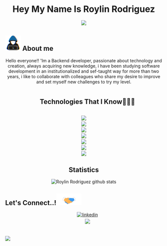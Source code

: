<!--start name --->

<h1 align="center">Hey My Name Is Roylin Rodriguez</h1>

<!--en name --->

<!--start animation --->

<p align="center">
  <a href="https://github.com/DenverCoder1/readme-typing-svg"><img src="https://readme-typing-svg.herokuapp.com?lines=Software+Development+Student;Backend+Developer;Enthusiast;Always%20learning%20new%20things&center=true&width=500&height=50"></a>
</p>

<!--end animation--->

<!--start about me --->
## <picture><img src = "https://github.com/0xAbdulKhalid/0xAbdulKhalid/raw/main/assets/mdImages/about_me.gif" width = 50px ></picture> **About me**
<div align="center">

Hello everyone!! 'Im a Backend developer, passionate about technology and creation, 
always acquiring new knowledge,  i have been studying software development in an institutionalized and
sef-taught way for more than two years, i like to collaborate with colleagues who share my desire to 
improve and set myself new challenges to try my level.
</div>
<!--end about me -->

<!--start skills -->

<div id="user-content-toc">
  <ul align="center">
    <summary><h2 style="display: inline-block">Technologies That I Know👨🏻‍💻</h2></summary>
  </ul>
</div>
<!--tech stack icons-->
<p align="center">
  <a href="https://skillicons.dev">
    <img src="https://skillicons.dev/icons?i=visualstudio,vscode,eclipse,postman&perline=14" />
  </a>
  <br>
  <a href="https://skillicons.dev">
    <img src="https://skillicons.dev/icons?i=cs,dotnet&perline=14" />
  </a>
  <br>
  <a href="https://skillicons.dev">
    <img src="https://skillicons.dev/icons?i=java,maven,hibernate,spring&perline=14" />
  </a>
  <br>
  <a href="https://skillicons.dev">
    <img src="https://skillicons.dev/icons?i=html,css&perline=14" />
  </a>
  <br>
  <a href="https://skillicons.dev">
    <img src="https://skillicons.dev/icons?i=js,nodejs,express&perline=14" />
  </a>
  <br>
  <a href="https://skillicons.dev">
    <img src="https://skillicons.dev/icons?i=mysql,mongodb&perline=14" />
  </a>
  <br>
  <a href="https://skillicons.dev">
    <img src="https://skillicons.dev/icons?i=git,docker&perline=14" />
  </a>
</p>

<!--end skills -->

<!--start statics -->

<div align="center">
<h2>Statistics</h2>
  
  ![Roylin Rodriguez github stats](https://github-readme-stats.vercel.app/api?username=ElRoy14&theme=tokyonight)
</div>

<!--end statics -->

<!--start connect -->

## <b> Let's Connect..!</b><img src="https://github.com/0xAbdulKhalid/0xAbdulKhalid/raw/main/assets/mdImages/handshake.gif" width ="80">
<div align='center'>

<ul>
<a href="https://www.linkedin.com/in/roylinrodriguez" target="_blank">
<img src="https://img.shields.io/badge/linkedin:  Roylin Rodriguez-%2300acee.svg?color=405DE6&style=for-the-badge&logo=linkedin&logoColor=white" alt=linkedin style="margin-bottom: 5px;"/>
</a>

<br>
<a href="mailto:roylinrodriguez5@gmail.com" target="_blank">
<img src="https://img.shields.io/badge/gmail:  Roylin Rodriguez-%23EA4335.svg?style=for-the-badge&logo=gmail&logoColor=white" t=mail style="margin-bottom: 5px;" />
</a>
	
</ul>
</div>

<br>
<img src="https://user-images.githubusercontent.com/73097560/115834477-dbab4500-a447-11eb-908a-139a6edaec5c.gif">
<br>
<br>
<br>

<div align='center'>

<!--end connect -->

<!--
ElRoy14/ElRoy14 is a ✨ special ✨ repository because its `README.md` (this file) appears on your GitHub profile.
You can click the Preview link to take a look at your changes.
--->
